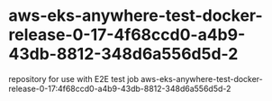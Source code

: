 # aws-eks-anywhere-test-docker-release-0-17-4f68ccd0-a4b9-43db-8812-348d6a556d5d-2
repository for use with E2E test job aws-eks-anywhere-test-docker-release-0-17:4f68ccd0-a4b9-43db-8812-348d6a556d5d-2
